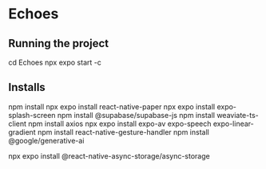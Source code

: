 # Echoes

## Running the project

cd Echoes
npx expo start -c

## Installs

npm install
npx expo install react-native-paper
npx expo install expo-splash-screen
npm install @supabase/supabase-js
npm install weaviate-ts-client
npm install axios
npx expo install expo-av expo-speech expo-linear-gradient
npm install react-native-gesture-handler
npm install @google/generative-ai
<!--npm install @react-native-async-storage/async-storage!-->
npx expo install @react-native-async-storage/async-storage

